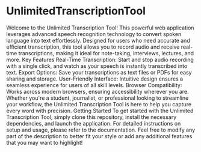 # UnlimitedTranscriptionTool
Welcome to the Unlimited Transcription Tool! This powerful web application leverages advanced speech recognition technology to convert spoken language into text effortlessly. Designed for users who need accurate and efficient transcription, this tool allows you to record audio and receive real-time transcriptions, making it ideal for note-taking, interviews, lectures, and more.
Key Features
Real-Time Transcription: Start and stop audio recording with a single click, and watch as your speech is instantly transcribed into text.
Export Options: Save your transcriptions as text files or PDFs for easy sharing and storage.
User-Friendly Interface: Intuitive design ensures a seamless experience for users of all skill levels.
Browser Compatibility: Works across modern browsers, ensuring accessibility wherever you are.
Whether you're a student, journalist, or professional looking to streamline your workflow, the Unlimited Transcription Tool is here to help you capture every word with precision.
Getting Started
To get started with the Unlimited Transcription Tool, simply clone this repository, install the necessary dependencies, and launch the application. For detailed instructions on setup and usage, please refer to the documentation. Feel free to modify any part of the description to better fit your style or add any additional features that you may want to highlight!
